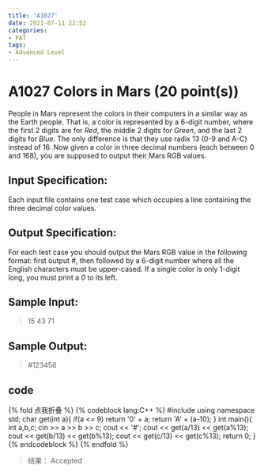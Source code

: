 ```yaml
---
title: 'A1027'
date: 2021-07-11 22:52
categories:
- PAT
tags:
- Advanced Level
---
```

# A1027 Colors in Mars (20 point(s))
People in Mars represent the colors in their computers in a similar way as the Earth people. That is, a color is represented by a 6-digit number, where the first 2 digits are for *Red*, the middle 2 digits for *Green*, and the last 2 digits for *Blue*. The only difference is that they use radix 13 (0-9 and A-C) instead of 16. Now given a color in three decimal numbers (each between 0 and 168), you are supposed to output their Mars RGB values.
<!-- more -->
## Input Specification:
Each input file contains one test case which occupies a line containing the three decimal color values.

## Output Specification:
For each test case you should output the Mars RGB value in the following format: first output *#*, then followed by a 6-digit number where all the English characters must be upper-cased. If a single color is only 1-digit long, you must print a *0* to its left.

## Sample Input:
> 15 43 71

## Sample Output:
> #123456


## code
{% fold 点我折叠 %}
{% codeblock lang:C++ %}
#include <iostream>
using namespace std;
char get(int a){
    if(a <= 9) return '0' + a;
    return 'A' + (a-10);
}
int main(){
    int a,b,c;
    cin >> a >> b >> c;
    cout << '#';
    cout << get(a/13) << get(a%13);
    cout << get(b/13) << get(b%13);
    cout << get(c/13) << get(c%13);
    return 0;
}
{% endcodeblock %}
{% endfold %}
> 结果： Accepted
